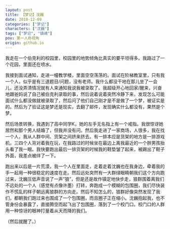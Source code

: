 ```yaml
---
layout: post
title: 【梦记】沈巍
date: 2018-12-09
categories: ["梦记"]
characters: ["沈巍"]
tags: ["梦记", "镇魂"]
pov: 第一人称视角
origin: github.io
---
```


我走在一个伯克利的校园里，校园里的地势倾角比真实的要平坦得多。我路过了一个花园，里面还在喷水。

我接到面试通知，走进一幢教学楼，里面空空荡荡的。面试在阶梯教室里，只有我一个人，似乎是有三道题目/问题，没有老师。我什么都没干地在那儿坐了一会儿，还没弄清情况就有人来通知我说我被录取了。我超级开心地回家/醒来，兴奋地跟爸妈说了自己被伯克利录取的事，然后说着说着突然冷静下来，发现怎么可能面试什么都没做就被录取了，然后问了他们自己刚才是不是做了一个梦，被证实是的。然后为了验证这是梦还是现实，去翻了邮件，发现确实什么都没有，果然是个梦。

然后场景转换，我遇到了高中同学K，她的左手无名指上有一个戒指。我很惊讶她居然和那个男人结婚了，但我并没有问。然后我走进了一家商场，人很多，我在找一个人，我从人群中间、货架之间挤来挤去。有一排本应是货架的地方是一排游戏机，三四个人背对着我在玩，在我路过的时候坐在最边上离我最近的一个胖男孩抬头看了我一眼。我快要跑出最后一排货架的时候我的鞋垫皱了起来，被踢出了鞋子外面，我差点被绊了一下。

跑出来以后是一片荒漠，我一个人在里面走，走着走着沈巍也在我身边，牵着我的手一起用一种很稳定的速度在走。然后远处突然有一大群绿眼睛朝我们这个方向跑过来，沈巍压低声音说了一声“狼”，但是还是故作镇定地快步走，狼群围着离我们不远处的一个人（感觉有点像许墨）打转，奔跑成一个模糊的包围圈，我们尽快装作不慌乱的样子朝远离狼群的方向走。然后不知怎么的，狼群好像突然发现了我们，都朝我们跑过来也围成了一个包围圈，而且圈子正在缩小。沈巍抱起我，也不管身份会暴露了，直接腾空而起飞出了包围圈，落到了一个校门口。校门口的人群用一种惊讶的眼神打量着从天而降的我们。

（然后就醒了。）